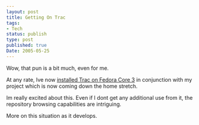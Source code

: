 ```yaml
---
layout: post
title: Getting On Trac
tags:
- Tech
status: publish
type: post
published: true
Date: 2005-05-25
---
```

Wow, that pun is a bit much, even for me.

At any rate, Ive now [installed Trac on Fedora Core 3](https://trac.edgewall.org/) in conjunction with my project which is now coming down the home stretch.

Im really excited about this.  Even if I dont get any additional use from it, the repository browsing capabilities are intriguing.

More on this situation as it develops.

